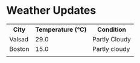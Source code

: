 # Weather Updates

<!-- WEATHER-UPDATE-START -->
<table><tr><th>City</th><th>Temperature (°C)</th><th>Condition</th></tr><tr><td>Valsad</td><td>29.0</td><td>Partly Cloudy</td></tr><tr><td>Boston</td><td>15.0</td><td>Partly cloudy</td></tr><tr><td></td><td></td><td></td></tr></table>
<!-- WEATHER-UPDATE-END -->
